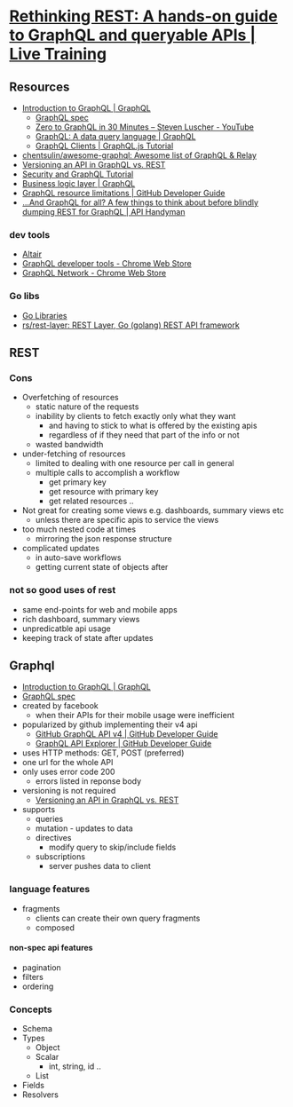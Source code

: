 # [Rethinking REST: A hands-on guide to GraphQL and queryable APIs | Live Training](https://www.safaribooksonline.com/live-training/courses/rethinking-rest-a-hands-on-guide-to-graphql-and-queryable-apis/0636920174301/)

## Resources
* [Introduction to GraphQL | GraphQL](https://graphql.org/learn/)
	* [GraphQL spec](http://facebook.github.io/graphql/October2016/)
	* [Zero to GraphQL in 30 Minutes – Steven Luscher - YouTube](https://www.youtube.com/watch?v=UBGzsb2UkeY&feature=youtu.be)
	* [GraphQL: A data query language | GraphQL](https://graphql.org/blog/graphql-a-query-language/)
	* [GraphQL Clients | GraphQL.js Tutorial](https://graphql.org/graphql-js/graphql-clients/)
* [chentsulin/awesome-graphql: Awesome list of GraphQL & Relay](https://github.com/chentsulin/awesome-graphql)
* [Versioning an API in GraphQL vs. REST](https://symfony.fi/entry/versioning-an-api-in-graphql-vs-rest)
* [Security and GraphQL Tutorial](https://www.howtographql.com/advanced/4-security/)
* [Business logic layer | GraphQL](https://graphql.org/learn/thinking-in-graphs/#business-logic-layer)
* [GraphQL resource limitations | GitHub Developer Guide](https://developer.github.com/v4/guides/resource-limitations/)
* [...And GraphQL for all? A few things to think about before blindly dumping REST for GraphQL | API Handyman](https://apihandyman.io/and-graphql-for-all-a-few-things-to-think-about-before-blindly-dumping-rest-for-graphql/)

### dev tools
* [Altair](https://altair-gql.sirmuel.design/)
* [GraphQL developer tools - Chrome Web Store](https://chrome.google.com/webstore/detail/graphql-developer-tools/hflnkihcpgldmkepajmpooacmmhglpff?hl=en-US)
* [GraphQL Network - Chrome Web Store](https://chrome.google.com/webstore/detail/graphql-network/igbmhmnkobkjalekgiehijefpkdemocm?hl=en-US)

### Go libs
* [Go Libraries](https://github.com/chentsulin/awesome-graphql#go-libraries)
* [rs/rest-layer: REST Layer, Go (golang) REST API framework](https://github.com/rs/rest-layer)

## REST
### Cons
* Overfetching of resources
	* static nature of the requests
	* inability by clients to fetch exactly only what they want
		* and having to stick to what is offered by the existing apis
		* regardless of if they need that part of the info or not
	* wasted bandwidth
* under-fetching of resources
	* limited to dealing with one resource per call in general
	* multiple calls to accomplish a workflow
		* get primary key
		* get resource with primary key
		* get related resources ..
* Not great for creating some views e.g. dashboards, summary views etc
	* unless there are specific apis to service the views
* too much nested code at times
	* mirroring the json response structure
* complicated updates
	* in auto-save workflows
	* getting current state of objects after

### not so good uses of rest
* same end-points for web and mobile apps
* rich dashboard, summary views
* unpredicatble api usage
* keeping track of state after updates

## Graphql
* [Introduction to GraphQL | GraphQL](https://graphql.org/learn/)
* [GraphQL spec](http://facebook.github.io/graphql/October2016/)
* created by facebook
	* when their APIs for their mobile usage were inefficient
* popularized by github implementing their v4 api
	* [GitHub GraphQL API v4 | GitHub Developer Guide](https://developer.github.com/v4/)
	* [GraphQL API Explorer | GitHub Developer Guide](https://developer.github.com/v4/explorer/)
* uses HTTP methods: GET, POST (preferred)
* one url for the whole API
* only uses error code 200
	* errors listed in reponse body
* versioning is not required
	* [Versioning an API in GraphQL vs. REST](https://symfony.fi/entry/versioning-an-api-in-graphql-vs-rest)
* supports
	* queries
	* mutation - updates to data
	* directives
		* modify query to skip/include fields
	* subscriptions
		* server pushes data to client

### language features
* fragments
	* clients can create their own query fragments
	* composed
#### non-spec api features
* pagination
* filters
* ordering

### Concepts
* Schema
* Types
	* Object
	* Scalar
		* int, string, id ..
	* List
* Fields
* Resolvers
